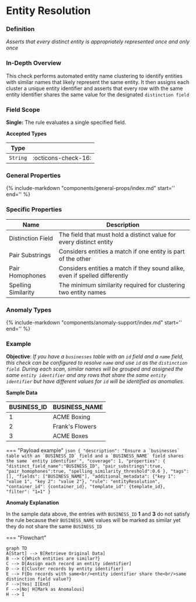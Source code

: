 # Entity Resolution

### Definition

*Asserts that every distinct entity is appropriately represented once and only once*

### In-Depth Overview

This check performs automated entity name clustering to identify entities with similar names that likely represent
the same entity. It then assigns each cluster a unique entity identifier and asserts that every row with the same 
entity identifier shares the same value for the designated `distinction field`

### Field Scope

**Single:** The rule evaluates a single specified field.

**Accepted Types**

| Type     |                                                          |
|----------|----------------------------------------------------------|
| `String` | <div style="text-align:center">:octicons-check-16:</div> |

### General Properties

{%
include-markdown "components/general-props/index.md"
start='<!-- filter-only--start -->'
end='<!-- filter-only--end -->'
%}

### Specific Properties

| Name                                                | Description                                                                 |
|-----------------------------------------------------|-----------------------------------------------------------------------------|
| <div class="text-primary">Distinction Field</div>   | The field that must hold a distinct value for every distinct entity         |
| <div class="text-primary">Pair Substrings</div>     | Considers entities a match if one entity is part of the other               |
| <div class="text-primary">Pair Homophones</div>     | Considers entities a match if they sound alike, even if spelled differently |
| <div class="text-primary">Spelling Similarity</div> | The minimum similarity required for clustering two entity names             |


### Anomaly Types

{%
include-markdown "components/anomaly-support/index.md"
start='<!-- record-only--start -->'
end='<!-- record-only--end -->'
%}

### Example

**Objective**: *If you have a `businesses` table with an `id` field and a `name` field, this check can be configured to
resolve `name` and use `id` as the `distinction field`.  During each scan, similar names will be grouped and assigned the
same `entity identifier` and any rows that share the same `entity identifier` but have different values for `id` will be
identified as anomalies.*

**Sample Data**

| BUSINESS_ID | BUSINESS_NAME   |
|-------------|-----------------|
| 1           | ACME Boxing     |
| 2           | Frank's Flowers |
| 3           | ACME Boxes      |


=== "Payload example"
    ``` json
    {
        "description": "Ensure a `businesses` table with an `BUSINESS_ID` field and a `BUSINESS_NAME` field shares the same `entity identifier`",
        "coverage": 1,
        "properties": {
            "distinct_field_name":"BUSINESS_ID",
            "pair_substrings":true,
            "pair_homophones":true,
            "spelling_similarity_threshold":0.6
        },
        "tags": [],
        "fields": ["BUSINESS_NAME"],
        "additional_metadata": {"key 1": "value 1", "key 2": "value 2"},
        "rule": "entityResolution",
        "container_id": {container_id},
        "template_id": {template_id},
        "filter": "1=1"
    }
    ```

**Anomaly Explanation**

In the sample data above, the entries with `BUSINESS_ID` **1** and **3** do not satisfy the rule because their `BUSINESS_NAME`
values will be marked as similar yet they do not share the same `BUSINESS_ID` 

=== "Flowchart"
```mermaid
graph TD
A[Start] --> B[Retrieve Original Data]
B --> C{Which entities are similar?}
C --> D[Assign each record an entity identifier]
D --> E[Cluster records by entity identifier]
E --> F{Do records with same<br/>entity identifier share the<br/>same distinction field value?}
F -->|Yes| I[End]
F -->|No| H[Mark as Anomalous]
H --> I
```


